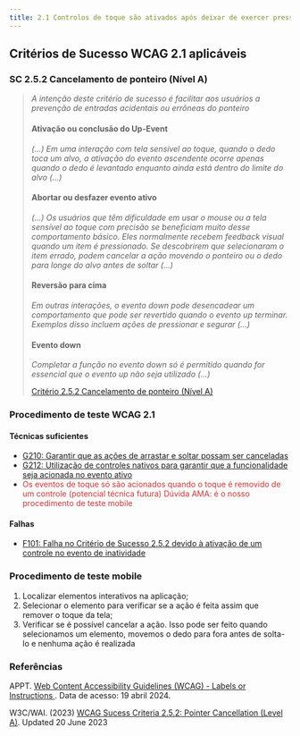 ```yaml
---
title: 2.1 Controlos de toque são ativados após deixar de exercer pressão (_up event_) e não após o toque inicial (_down event_)
---
```


## Critérios de Sucesso WCAG 2.1 aplicáveis

### SC 2.5.2 Cancelamento de ponteiro (Nível A)
>
>*A intenção deste critério de sucesso é facilitar aos usuários a prevenção de entradas acidentais ou errôneas do ponteiro*
>
> #### Ativação ou conclusão do Up-Event
>
> *(...) Em uma interação com tela sensível ao toque, quando o dedo toca um alvo, a ativação do evento ascendente ocorre apenas quando o dedo é levantado enquanto ainda está dentro do limite do alvo (...)*
>
> #### Abortar ou desfazer evento ativo
>
> *(...) Os usuários que têm dificuldade em usar o mouse ou a tela sensível ao toque com precisão se beneficiam muito desse comportamento básico. Eles normalmente recebem feedback visual quando um item é pressionado. Se descobrirem que selecionaram o item errado, podem cancelar a ação movendo o ponteiro ou o dedo para longe do alvo antes de soltar (...)*
>
> #### Reversão para cima
>
>*Em outras interações, o evento down pode desencadear um comportamento que pode ser revertido quando o evento up terminar. Exemplos disso incluem ações de pressionar e segurar (...)*
>
> #### Evento down
>
> *Completar a função no evento down só é permitido quando for essencial que o evento up não seja utilizado (...)*
>
> [Critério 2.5.2 Cancelamento de ponteiro (Nível A)](https://www.w3.org/WAI/WCAG21/Understanding/pointer-cancellation)


### Procedimento de teste WCAG 2.1

#### Técnicas suficientes
- [G210: Garantir que as ações de arrastar e soltar possam ser canceladas](/tecnicas-procedimentos-de-teste/G210.md)
- [G212: Utilização de controles nativos para garantir que a funcionalidade seja acionada no evento ativo](/tecnicas-procedimentos-de-teste/G212.md)
- <font color="D53434">Os eventos de toque só são acionados quando o toque é removido de um controle (potencial técnica futura) Dúvida AMA: é o nosso procedimento de teste mobile </font>

#### Falhas
- [F101: Falha no Critério de Sucesso 2.5.2 devido à ativação de um controle no evento de inatividade](/falhas/F101.md)

### Procedimento de teste mobile
1. Localizar elementos interativos na aplicação;
2. Selecionar o elemento para verificar se a ação é feita assim que remover o toque da tela;
3. Verificar se é possível cancelar a ação. Isso pode ser feito quando selecionamos um elemento, movemos o dedo para fora antes de solta-lo e nenhuma ação é realizada

### Referências

APPT. [ Web Content Accessibility Guidelines (WCAG) - Labels or Instructions ](https://appt.org/en/guidelines/wcag/success-criterion-3-3-2). Data de acesso: 19 abril 2024.

W3C/WAI. (2023) [WCAG Sucess Criteria 2.5.2: Pointer Cancellation (Level A)](https://www.w3.org/WAI/WCAG21/Understanding/pointer-cancellation). Updated 20 June 2023
